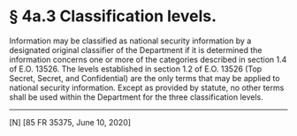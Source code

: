 # § 4a.3   Classification levels.

Information may be classified as national security information by a designated original classifier of the Department if it is determined the information concerns one or more of the categories described in section 1.4 of E.O. 13526. The levels established in section 1.2 of E.O. 13526 (Top Secret, Secret, and Confidential) are the only terms that may be applied to national security information. Except as provided by statute, no other terms shall be used within the Department for the three classification levels.



---

[N] [85 FR 35375, June 10, 2020]




